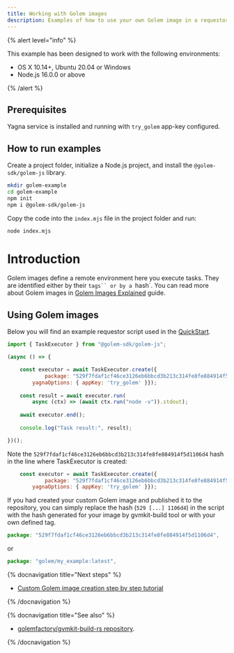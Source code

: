 ```yaml
---
title: Working with Golem images
description: Examples of how to use your own Golem image in a requestor script
---
```


{% alert level="info" %}

This example has been designed to work with the following environments:

- OS X 10.14+, Ubuntu 20.04 or Windows
- Node.js 16.0.0 or above

{% /alert %}

## Prerequisites

Yagna service is installed and running with `try_golem` app-key configured.

## How to run examples

Create a project folder, initialize a Node.js project, and install the `@golem-sdk/golem-js` library.

```bash
mkdir golem-example
cd golem-example
npm init
npm i @golem-sdk/golem-js
```

Copy the code into the `index.mjs` file in the project folder and run:

```bash
node index.mjs
```


# Introduction

Golem images define a remote environment here you execute tasks. They are identified either by their `tags`` or by a `hash`. You can read more about Golem images in [Golem Images Explained](/docs/creators/javascript/guides/golem-images) guide.

## Using Golem images

Below you will find an example requestor script used in the [QuickStart](/docs/creators/javascript/quickstarts/quickstart). 


```js
import { TaskExecutor } from "@golem-sdk/golem-js";

(async () => {

    const executor = await TaskExecutor.create({
            package: "529f7fdaf1cf46ce3126eb6bbcd3b213c314fe8fe884914f5d1106d4",    
        yagnaOptions: { appKey: 'try_golem' }});
    
    const result = await executor.run(
        async (ctx) => (await ctx.run("node -v")).stdout);
    
    await executor.end();
    
    console.log("Task result:", result);

})();
```

Note the `529f7fdaf1cf46ce3126eb6bbcd3b213c314fe8fe884914f5d1106d4` hash in the line where TaskExecutor is created:


```js
    const executor = await TaskExecutor.create({
            package: "529f7fdaf1cf46ce3126eb6bbcd3b213c314fe8fe884914f5d1106d4",    
        yagnaOptions: { appKey: 'try_golem' }});
```

If you had created your custom Golem image and published it to the repository, you can simply replace the hash (`529 [...] 1106d4`) in the script with the hash generated for your image by gvmkit-build tool or with your own defined tag.

```js
package: "529f7fdaf1cf46ce3126eb6bbcd3b213c314fe8fe884914f5d1106d4",
```
or

```js
package: "golem/my_example:latest",
```


{% docnavigation title="Next steps" %}

- [Custom Golem image creation step by step tutorial](/docs/creators/javascript/tutorials/building-custom-image)

{% /docnavigation %}

 
{% docnavigation title="See also" %}

- [golemfactory/gvmkit-build-rs repository](https://github.com/golemfactory/gvmkit-build-rs).

{% /docnavigation %}